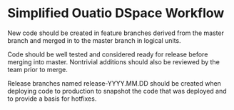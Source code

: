 

# Simplified Ouatio DSpace Workflow

New code should be created in feature branches derived from the master
branch and merged in to the master branch in logical units.

Code should be well tested and considered ready for release before
merging into master. Nontrivial additions should also be reviewed by
the team prior to merge.

Release branches named release-YYYY.MM.DD should be created when
deploying code to production to snapshot the code that was deployed
and to provide a basis for hotfixes. 
